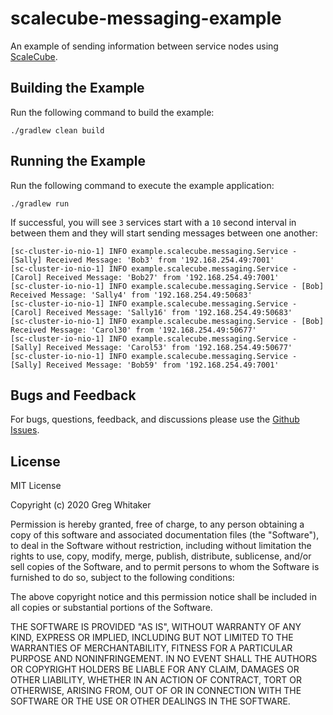 # scalecube-messaging-example
An example of sending information between service nodes using [ScaleCube](https://scalecube.io).

## Building the Example
Run the following command to build the example:

    ./gradlew clean build
    
## Running the Example
Run the following command to execute the example application:

    ./gradlew run
    
If successful, you will see `3` services start with a `10` second interval in between them and they will start sending messages
between one another:

    [sc-cluster-io-nio-1] INFO example.scalecube.messaging.Service - [Sally] Received Message: 'Bob3' from '192.168.254.49:7001'
    [sc-cluster-io-nio-1] INFO example.scalecube.messaging.Service - [Carol] Received Message: 'Bob27' from '192.168.254.49:7001'
    [sc-cluster-io-nio-1] INFO example.scalecube.messaging.Service - [Bob] Received Message: 'Sally4' from '192.168.254.49:50683'
    [sc-cluster-io-nio-1] INFO example.scalecube.messaging.Service - [Carol] Received Message: 'Sally16' from '192.168.254.49:50683'
    [sc-cluster-io-nio-1] INFO example.scalecube.messaging.Service - [Bob] Received Message: 'Carol30' from '192.168.254.49:50677'
    [sc-cluster-io-nio-1] INFO example.scalecube.messaging.Service - [Sally] Received Message: 'Carol53' from '192.168.254.49:50677'
    [sc-cluster-io-nio-1] INFO example.scalecube.messaging.Service - [Sally] Received Message: 'Bob59' from '192.168.254.49:7001'

## Bugs and Feedback
For bugs, questions, feedback, and discussions please use the [Github Issues](https://github.com/gregwhitaker/scalecube-gossip-example/issues).

## License
MIT License

Copyright (c) 2020 Greg Whitaker

Permission is hereby granted, free of charge, to any person obtaining a copy
of this software and associated documentation files (the "Software"), to deal
in the Software without restriction, including without limitation the rights
to use, copy, modify, merge, publish, distribute, sublicense, and/or sell
copies of the Software, and to permit persons to whom the Software is
furnished to do so, subject to the following conditions:

The above copyright notice and this permission notice shall be included in all
copies or substantial portions of the Software.

THE SOFTWARE IS PROVIDED "AS IS", WITHOUT WARRANTY OF ANY KIND, EXPRESS OR
IMPLIED, INCLUDING BUT NOT LIMITED TO THE WARRANTIES OF MERCHANTABILITY,
FITNESS FOR A PARTICULAR PURPOSE AND NONINFRINGEMENT. IN NO EVENT SHALL THE
AUTHORS OR COPYRIGHT HOLDERS BE LIABLE FOR ANY CLAIM, DAMAGES OR OTHER
LIABILITY, WHETHER IN AN ACTION OF CONTRACT, TORT OR OTHERWISE, ARISING FROM,
OUT OF OR IN CONNECTION WITH THE SOFTWARE OR THE USE OR OTHER DEALINGS IN THE
SOFTWARE.